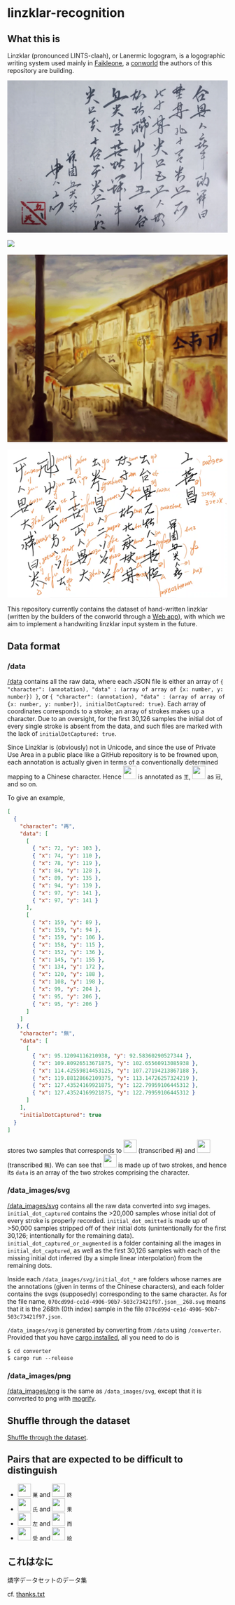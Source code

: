 # linzklar-recognition

## What this is 
Linzklar (pronounced LINTS-claah), or Lanermic logogram, is a logographic writing system used mainly in [Faikleone](https://wikirlevip.miraheze.org/wiki/Faikleone), a [conworld](https://en.wikibooks.org/wiki/Conworld) the authors of this repository are building. 

![](DSC_1318-01.jpeg)

![](hsjoihs_.png)

![](DDf9lFVUwAAWe7c.jpg)

![](上行LT論・第一段落・送りpmcp字.png)

This repository currently contains the dataset of hand-written linzklar (written by the builders of the conworld through a [Web app](https://github.com/jurliyuuri/linzi-recognition)), with which we aim to implement a handwriting linzklar input system in the future.

## Data format

### /data

[/data](https://github.com/jurliyuuri/linzklar-recognition/tree/master/data) contains all the raw data, where each JSON file is either an array of `{ "character": (annotation), "data" : (array of array of {x: number, y: number}) }`, or `{ "character": (annotation), "data" : (array of array of {x: number, y: number}), initialDotCaptured: true}`. Each array of coordinates corresponds to a stroke; an array of strokes makes up a character. Due to an oversight, for the first 30,126 samples the initial dot of every single stroke is absent from the data, and such files are marked with the lack of `initialDotCaptured: true`.

Since Linzklar is (obviously) not in Unicode, and since the use of Private Use Area in a public place like a GitHub repository is to be frowned upon, each annotation is actually given in terms of a conventionally determined mapping to a Chinese character. Hence <img src="https://jurliyuuri.github.io/lin-marn/%E7%87%90%E5%AD%97%E7%94%BB%E5%83%8F/%E7%8E%8B.png" width="30" height="30" /> is annotated as `王`, <img src="https://jurliyuuri.github.io/lin-marn/%E7%87%90%E5%AD%97%E7%94%BB%E5%83%8F/%E5%86%A0.png" width="30" height="30" /> as `冠`, and so on.

To give an example,

```json
[
  {
    "character": "再",
    "data": [
      [
        { "x": 72, "y": 103 },
        { "x": 74, "y": 110 },
        { "x": 78, "y": 119 },
        { "x": 84, "y": 128 },
        { "x": 89, "y": 135 },
        { "x": 94, "y": 139 },
        { "x": 97, "y": 141 },
        { "x": 97, "y": 141 }
      ],
      [
        { "x": 159, "y": 89 },
        { "x": 159, "y": 94 },
        { "x": 159, "y": 106 },
        { "x": 158, "y": 115 },
        { "x": 152, "y": 136 },
        { "x": 145, "y": 155 },
        { "x": 134, "y": 172 },
        { "x": 120, "y": 188 },
        { "x": 108, "y": 198 },
        { "x": 99, "y": 204 },
        { "x": 95, "y": 206 },
        { "x": 95, "y": 206 }
      ]
    ]
   }, {
    "character": "無",
    "data": [
      [
        { "x": 95.12094116210938, "y": 92.58360290527344 },
        { "x": 109.80926513671875, "y": 102.65560913085938 },
        { "x": 114.42559814453125, "y": 107.27194213867188 },
        { "x": 119.88128662109375, "y": 113.14726257324219 },
        { "x": 127.43524169921875, "y": 122.79959106445312 },
        { "x": 127.43524169921875, "y": 122.79959106445312 }
      ]
    ],
    "initialDotCaptured": true
  }
]
```

stores two samples that corresponds to <img src="https://jurliyuuri.github.io/lin-marn/%E7%87%90%E5%AD%97%E7%94%BB%E5%83%8F/%E5%86%8D.png" width="30" height="30" /> (transcribed `再`) and <img src="https://jurliyuuri.github.io/lin-marn/%E7%87%90%E5%AD%97%E7%94%BB%E5%83%8F/%E7%84%A1.png" width="30" height="30" /> (transcribed `無`). We can see that <img src="https://jurliyuuri.github.io/lin-marn/%E7%87%90%E5%AD%97%E7%94%BB%E5%83%8F/%E5%86%8D.png" width="30" height="30" /> is made up of two strokes, and hence its `data` is an array of the two strokes comprising the character. 

### /data_images/svg

[/data_images/svg](https://github.com/jurliyuuri/linzklar-recognition/tree/master/data_images/svg) contains all the raw data converted into svg images. `initial_dot_captured` contains the >20,000 samples whose initial dot of every stroke is properly recorded. `initial_dot_omitted` is made up of >50,000 samples stripped off of their initial dots (unintentionally for the first 30,126; intentionally for the remaining data). `initial_dot_captured_or_augmented` is a folder containing all the images in `initial_dot_captured`, as well as the first 30,126 samples with each of the missing initial dot inferred (by a simple linear interpolation) from the remaining dots.

Inside each `/data_images/svg/initial_dot_*` are folders whose names are the annotations (given in terms of the Chinese characters), and each folder contains the svgs (supposedly) corresponding to the same character. As for the file name, `070cd99d-ce1d-4906-90b7-503c73421f97.json__268.svg` means that it is the 268th (0th index) sample in the file `070cd99d-ce1d-4906-90b7-503c73421f97.json`.

`/data_images/svg` is generated by converting from `/data` using `/converter`. Provided that you have [cargo installed](https://doc.rust-lang.org/stable/cargo/getting-started/installation.html), all you need to do is

```
$ cd converter
$ cargo run --release
```

### /data_images/png

[/data_images/png](https://github.com/jurliyuuri/linzklar-recognition/tree/master/data_images/png) is the same as `/data_images/svg`, except that it is converted to png with [mogrify](https://imagemagick.org/script/mogrify.php).

## Shuffle through the dataset
[Shuffle through the dataset](http://jurliyuuri.com/linzklar-recognition/random.html).

## Pairs that are expected to be difficult to distinguish
* <img src="http://jurliyuuri.github.io/lin-marn/%E7%87%90%E5%AD%97%E7%94%BB%E5%83%8F/%E8%8F%93.png" width="30" height="30"> `菓` and <img src="http://jurliyuuri.github.io/lin-marn/%E7%87%90%E5%AD%97%E7%94%BB%E5%83%8F/%E7%B5%82.png" width="30" height="30"> `終`
* <img src="http://jurliyuuri.github.io/lin-marn/%E7%87%90%E5%AD%97%E7%94%BB%E5%83%8F12/%E6%B0%8F.png" width="30" height="30"> `氏` and <img src="http://jurliyuuri.github.io/lin-marn/%E7%87%90%E5%AD%97%E7%94%BB%E5%83%8F/%E6%9E%9C.png" width="30" height="30"> `果`
* <img src="http://jurliyuuri.github.io/lin-marn/%E7%87%90%E5%AD%97%E7%94%BB%E5%83%8F/%E5%B7%A6.png" width="30" height="30"> `左` and <img src="http://jurliyuuri.github.io/lin-marn/%E7%87%90%E5%AD%97%E7%94%BB%E5%83%8F/%E8%80%8C.png" width="30" height="30"> `而`
* <img src="http://jurliyuuri.github.io/lin-marn/%E7%87%90%E5%AD%97%E7%94%BB%E5%83%8F/%E5%8F%97.png" width="30" height="30"> `受` and <img src="http://jurliyuuri.github.io/lin-marn/%E7%87%90%E5%AD%97%E7%94%BB%E5%83%8F/%E7%B5%B5.png" width="30" height="30"> `絵`

## これはなに
燐字データセットのデータ集
 
cf. [thanks.txt](https://github.com/jurliyuuri/linzi-recognition/blob/master/thanks.txt)
